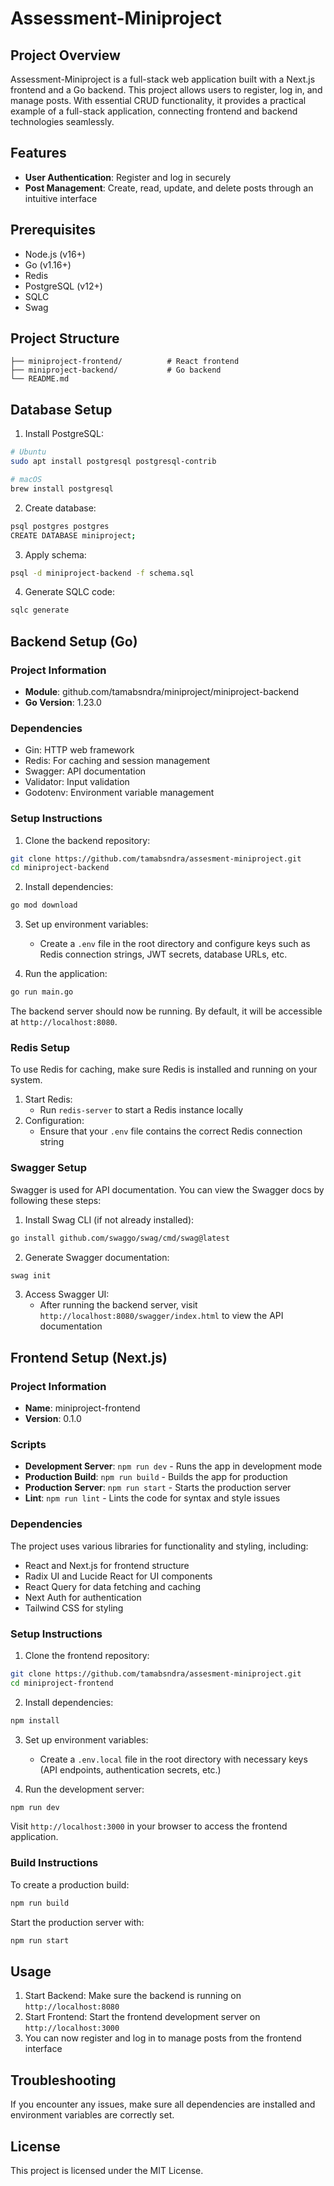 # Assessment-Miniproject

## Project Overview

Assessment-Miniproject is a full-stack web application built with a Next.js frontend and a Go backend. This project allows users to register, log in, and manage posts. With essential CRUD functionality, it provides a practical example of a full-stack application, connecting frontend and backend technologies seamlessly.

## Features

- **User Authentication**: Register and log in securely
- **Post Management**: Create, read, update, and delete posts through an intuitive interface

## Prerequisites

- Node.js (v16+)
- Go (v1.16+)
- Redis
- PostgreSQL (v12+)
- SQLC
- Swag

## Project Structure

```
├── miniproject-frontend/          # React frontend
├── miniproject-backend/           # Go backend
└── README.md
```

## Database Setup

1. Install PostgreSQL:
```bash
# Ubuntu
sudo apt install postgresql postgresql-contrib

# macOS
brew install postgresql
```

2. Create database:
```bash
psql postgres postgres
CREATE DATABASE miniproject;
```

3. Apply schema:
```bash
psql -d miniproject-backend -f schema.sql
```

4. Generate SQLC code:
```bash
sqlc generate
```
## Backend Setup (Go)

### Project Information
- **Module**: github.com/tamabsndra/miniproject/miniproject-backend
- **Go Version**: 1.23.0

### Dependencies
- Gin: HTTP web framework
- Redis: For caching and session management
- Swagger: API documentation
- Validator: Input validation
- Godotenv: Environment variable management

### Setup Instructions

1. Clone the backend repository:
```bash
git clone https://github.com/tamabsndra/assesment-miniproject.git
cd miniproject-backend
```

2. Install dependencies:
```bash
go mod download
```

3. Set up environment variables:
   - Create a `.env` file in the root directory and configure keys such as Redis connection strings, JWT secrets, database URLs, etc.

4. Run the application:
```bash
go run main.go
```

The backend server should now be running. By default, it will be accessible at `http://localhost:8080`.

### Redis Setup

To use Redis for caching, make sure Redis is installed and running on your system.

1. Start Redis:
   - Run `redis-server` to start a Redis instance locally
2. Configuration:
   - Ensure that your `.env` file contains the correct Redis connection string

### Swagger Setup

Swagger is used for API documentation. You can view the Swagger docs by following these steps:

1. Install Swag CLI (if not already installed):
```bash
go install github.com/swaggo/swag/cmd/swag@latest
```

2. Generate Swagger documentation:
```bash
swag init
```

3. Access Swagger UI:
   - After running the backend server, visit `http://localhost:8080/swagger/index.html` to view the API documentation

## Frontend Setup (Next.js)

### Project Information
- **Name**: miniproject-frontend
- **Version**: 0.1.0

### Scripts
- **Development Server**: `npm run dev` - Runs the app in development mode
- **Production Build**: `npm run build` - Builds the app for production
- **Production Server**: `npm run start` - Starts the production server
- **Lint**: `npm run lint` - Lints the code for syntax and style issues

### Dependencies
The project uses various libraries for functionality and styling, including:
- React and Next.js for frontend structure
- Radix UI and Lucide React for UI components
- React Query for data fetching and caching
- Next Auth for authentication
- Tailwind CSS for styling

### Setup Instructions

1. Clone the frontend repository:
```bash
git clone https://github.com/tamabsndra/assesment-miniproject.git
cd miniproject-frontend
```

2. Install dependencies:
```bash
npm install
```

3. Set up environment variables:
   - Create a `.env.local` file in the root directory with necessary keys (API endpoints, authentication secrets, etc.)

4. Run the development server:
```bash
npm run dev
```

Visit `http://localhost:3000` in your browser to access the frontend application.

### Build Instructions

To create a production build:
```bash
npm run build
```

Start the production server with:
```bash
npm run start
```

## Usage

1. Start Backend: Make sure the backend is running on `http://localhost:8080`
2. Start Frontend: Start the frontend development server on `http://localhost:3000`
3. You can now register and log in to manage posts from the frontend interface

## Troubleshooting

If you encounter any issues, make sure all dependencies are installed and environment variables are correctly set.

## License

This project is licensed under the MIT License.
